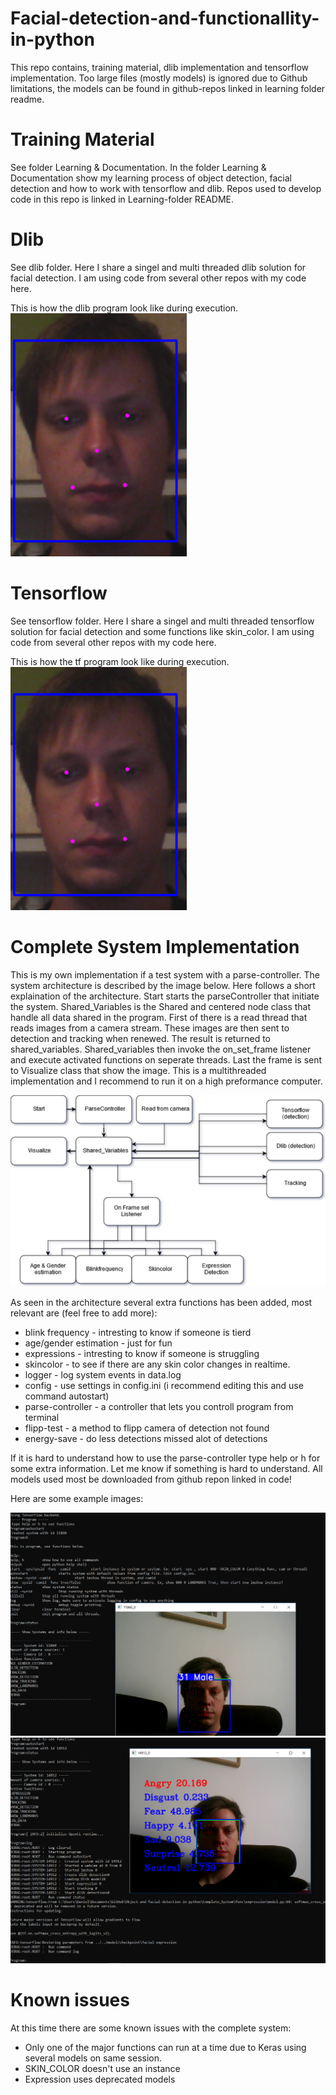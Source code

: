 # Facial-detection-and-functionallity-in-python

This repo contains, training material, dlib implementation and tensorflow implementation.
Too large files (mostly models) is ignored due to Github limitations, the models can be found in github-repos linked in learning folder readme.

# Training Material
See folder Learning & Documentation.
In the folder Learning & Documentation show my learning process of object detection, facial detection and how to work with tensorflow and dlib. Repos used to develop code in this repo is linked in Learning-folder README.

# Dlib
See dlib folder.
Here I share a singel and multi threaded dlib solution for facial detection.
I am using code from several other repos with my code here.

This is how the dlib program look like during execution.
![Screenshot](images/tf_demo.png)

# Tensorflow
See tensorflow folder.
Here I share a singel and multi threaded tensorflow solution for facial detection and some functions like skin_color.
I am using code from several other repos with my code here.

This is how the tf program look like during execution.
![Screenshot](images/tf_demo.png)

# Complete System Implementation
This is my own implementation if a test system with a parse-controller. The system architecture is described by the image below. Here follows a short explaination of the architecture. Start starts the parseController that initiate the system. Shared_Variables is the Shared and centered node class that handle all data shared in the program. First of there is a read thread that reads images from a camera stream. These images are then sent to detection and tracking when renewed. The result is returned to shared_variables. Shared_variables then invoke the on_set_frame listener and execute activated functions on seperate threads. Last the frame is sent to Visualize class that show the image. This is a multithreaded implementation and I recommend to run it on a high preformance computer.

![Screenshot](images/arkitektur.png)


As seen in the architecture several extra functions has been added, most relevant are (feel free to add more):

* blink frequency - intresting to know if someone is tierd
* age/gender estimation - just for fun
* expressions - intresting to know if someone is struggling
* skincolor - to see if there are any skin color changes in realtime.
* logger - log system events in data.log
* config - use settings in config.ini (i recommend editing this and use command autostart)
* parse-controller - a controller that lets you controll program from terminal
* flipp-test - a method to flipp camera of detection not found
* energy-save - do less detections missed alot of detections

If it is hard to understand how to use the parse-controller type help or h for some extra information. Let me know if something is hard to understand.
All models used most be downloaded from github repon linked in code!

Here are some example images:


![Screenshot](images/complete_system_1.png)
![Screenshot](images/complete_system_2.png)


# Known issues
At this time there are some known issues with the complete system:
* Only one of the major functions can run at a time due to Keras using several models on same session.
* SKIN_COLOR doesn't use an instance
* Expression uses deprecated models
